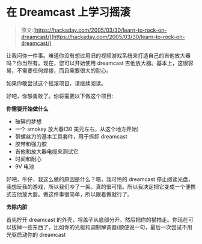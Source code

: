 # 在 Dreamcast 上学习摇滚

> 原文:[https://hackaday.com/2005/03/30/learn-to-rock-on-dreamcast/](https://hackaday.com/2005/03/30/learn-to-rock-on-dreamcast/)

让我问你一件事。难道你没有想过用旧的视频游戏系统来打造自己的吉他放大器吗？你当然有。现在，您可以开始使用 dreamcast 吉他放大器。基本上，这很容易，不需要任何焊接，而且需要很大的耐心。

如果你敢尝试这个摇滚项目，请继续阅读。

好吧，你够勇敢了。你将需要以下做这个项目:

**你需要开始做什么**

*   破碎的梦想
*   一个 smokey 放大器(30 美元左右，从这个地方开始)
*   带螺丝刀的基本工具套件，用于拆卸 dreamcast
*   胶带和强力胶
*   吉他和放大器电缆来测试它
*   时间和耐心
*   9V 电池

好吧，牛仔，我这么做的原因是什么？嗯，我可怜的 dreamcast 停止阅读光盘，我想玩我的游戏，所以我们吵了一架。真的很可惜。所以我决定把它变成一个便携式吉他放大器。做这件事很简单，所以跟着做就行了。

**去除内脏**

首先拧开 dreamcast 的外壳，将盖子从底部分开。然后把你的猫拍走。你现在可以拔掉一些东西了，比如你的光驱和调制解调器(顺便说一句，最后一次尝试不用光驱启动你的 dreamcast